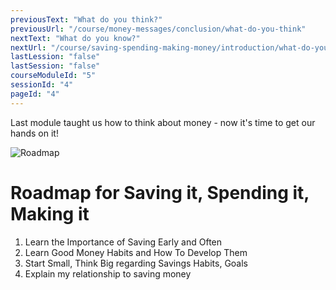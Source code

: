 ```yaml
---
previousText: "What do you think?"
previousUrl: "/course/money-messages/conclusion/what-do-you-think"
nextText: "What do you know?"
nextUrl: "/course/saving-spending-making-money/introduction/what-do-you-know"
lastLession: "false"
lastSession: "false"
courseModuleId: "5"
sessionId: "4"
pageId: "4"
---
```



<sparkle-character-intro position="right" character="kimberly">
Last module taught us how to think about money - now it's time to get our hands on it! 
</sparkle-character-intro>

![Roadmap](/assets/img/roadmap.png)
# Roadmap for Saving it, Spending it, Making it
1. Learn the Importance of Saving Early and Often
2. Learn Good Money Habits and How To Develop Them
3. Start Small, Think Big regarding Savings Habits, Goals
4. Explain my relationship to saving money

